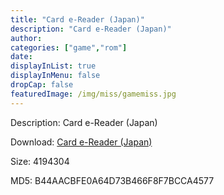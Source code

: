 ```yaml
---
title: "Card e-Reader (Japan)"
description: "Card e-Reader (Japan)"
author: 
categories: ["game","rom"]
date: 
displayInList: true
displayInMenu: false
dropCap: false
featuredImage: /img/miss/gamemiss.jpg
---
```


Description: Card e-Reader (Japan)

Download: <a style="text-decoration:underline;" href="https://mega.nz/#!WLQiEYhB!z3bSJ-dp0Vl8njFsc9FVqqAChGas_nSC81Gs2v0UNXc" target = "_blank" rel = "nofollow" > Card e-Reader (Japan)</a>

Size: 4194304

MD5: B44AACBFE0A64D73B466F8F7BCCA4577

